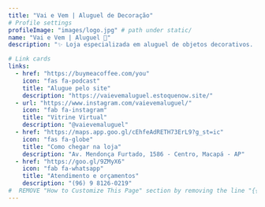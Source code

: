 ```yaml
---
title: "Vai e Vem | Aluguel de Decoração"
# Profile settings
profileImage: "images/logo.jpg" # path under static/
name: "Vai e Vem | Aluguel 🐝"
description: "✨ Loja especializada em aluguel de objetos decorativos. Aqui você pode alugar decorações para festas intimistas e eventos diversos!! ✨ Sua festa está aqui ✨"

# Link cards
links:
  - href: "https://buymeacoffee.com/you"
    icon: "fas fa-podcast"
    title: "Alugue pelo site"
    description: "https://vaievemaluguel.estoquenow.site/"
  - url: "https://www.instagram.com/vaievemaluguel/"
    icon: "fab fa-instagram"
    title: "Vitrine Virtual"
    description: "@vaievemaluguel"
  - href: "https://maps.app.goo.gl/cEhfeAdRETH73ErL9?g_st=ic"
    icon: "fas fa-globe"
    title: "Como chegar na loja"
    description: "Av. Mendonça Furtado, 1586 - Centro, Macapá - AP"
  - href: "https://goo.gl/9ZMyX6"
    icon: "fab fa-whatsapp"
    title: "Atendimento e orçamentos"
    description: "(96) 9 8126-0219"
#  REMOVE "How to Customize This Page" section by removing the line "{{ partial "Instructions.html" . }}" in index.html file under layouts/
---
```

